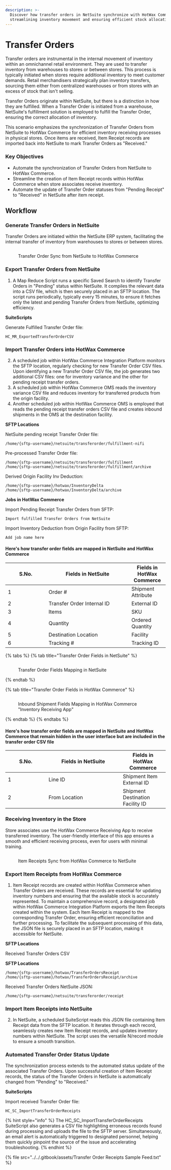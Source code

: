 ```yaml
---
description: >-
  Discover how transfer orders in NetSuite synchronize with HotWax Commerce,
  streamlining inventory movement and ensuring efficient stock allocation.
---
```


# Transfer Orders

Transfer orders are instrumental in the internal movement of inventory within an omnichannel retail environment. They are used to transfer inventory from warehouses to stores or between stores. This process is typically initiated when stores require additional inventory to meet customer demands. Retail merchandisers strategically plan inventory transfers, sourcing them either from centralized warehouses or from stores with an excess of stock that isn't selling.

Transfer Orders originate within NetSuite, but there is a distinction in how they are fulfilled. When a Transfer Order is initiated from a warehouse, NetSuite's fulfillment solution is employed to fulfill the Transfer Order, ensuring the correct allocation of inventory.

This scenario emphasizes the synchronization of Transfer Orders from NetSuite to HotWax Commerce for efficient inventory receiving processes in physical stores. Once items are received, Item Receipt records are imported back into NetSuite to mark Transfer Orders as "Received."

### Key Objectives

* Automate the synchronization of Transfer Orders from NetSuite to HotWax Commerce.
* Streamline the creation of Item Receipt records within HotWax Commerce when store associates receive inventory.
* Automate the update of Transfer Order statuses from "Pending Receipt" to "Received" in NetSuite after item receipt.

## Workflow

### Generate Transfer Orders in NetSuite

Transfer Orders are initiated within the NetSuite ERP system, facilitating the internal transfer of inventory from warehouses to stores or between stores.

<figure><img src="../../.gitbook/assets/sync to.png" alt=""><figcaption><p>Transfer Order Sync from NetSuite to HotWax Commerce</p></figcaption></figure>

### Export Transfer Orders from NetSuite

1. A Map Reduce Script runs a specific Saved Search to identify Transfer Orders in "Pending" status within NetSuite. It compiles the relevant data into a CSV file, which is then securely placed in an SFTP location. The script runs periodically, typically every 15 minutes, to ensure it fetches only the latest and pending Transfer Orders from NetSuite, optimizing efficiency.

**SuiteScripts**

Generate Fulfilled Transfer Order file:

```
HC_MR_ExportedTransferOrderCSV
```

### Import Transfer Orders into HotWax Commerce

2. A scheduled job within HotWax Commerce Integration Platform monitors the SFTP location, regularly checking for new Transfer Order CSV files. Upon identifying a new Transfer Order CSV file, the job generates two additional CSV files: one for inventory variance and the other for pending receipt transfer orders.
3. A scheduled job within HotWax Commerce OMS reads the inventory variance CSV file and reduces inventory for transferred products from the origin facility.
4. Another scheduled job within HotWax Commerce OMS is employed that reads the pending receipt transfer orders CSV file and creates inbound shipments in the OMS at the destination facility.

**SFTP Locations**

NetSuite pending receipt Transfer Order file:

```
/home/{sftp-username}/netsuite/transferorder/fulfillment-nifi
```

Pre-processed Transfer Order file:

```
/home/{sftp-username}/netsuite/transferorder/fulfillment
/home/{sftp-username}/netsuite/transferorder/fulfillment/archive
```

Derived Origin Facility Inv Deduction:

```
/home/{sftp-username}/hotwax/InventoryDelta
/home/{sftp-username}/hotwax/InventoryDelta/archive
```

**Jobs in HotWax Commerce**

Import Pending Receipt Transfer Orders from SFTP:

```
Import fulfilled Transfer Orders from NetSuite
```

Import Inventory Deduction from Origin Facility from SFTP:

```
Add job name here
```

#### Here's how transfer order fields are mapped in NetSuite and HotWax Commerce

<table><thead><tr><th width="112">S.No.</th><th width="244.44856661045532">Fields in NetSuite</th><th>Fields in HotWax Commerce</th></tr></thead><tbody><tr><td>1</td><td>Order #</td><td>Shipment Attribute</td></tr><tr><td>2</td><td>Transfer Order Internal ID</td><td>External ID</td></tr><tr><td>3</td><td>Items</td><td>SKU</td></tr><tr><td>4</td><td>Quantity</td><td>Ordered Quantity</td></tr><tr><td>5</td><td>Destination Location</td><td>Facility</td></tr><tr><td>6</td><td>Tracking #</td><td>Tracking ID</td></tr></tbody></table>

{% tabs %}
{% tab title="Transfer Order Fields in NetSuite" %}
<figure><img src="../../.gitbook/assets/TO mapping netsuite (2).png" alt=""><figcaption><p>Transfer Order Fields Mapping in NetSuite</p></figcaption></figure>
{% endtab %}

{% tab title="Transfer Order Fields in HotWax Commerce" %}
<figure><img src="../../.gitbook/assets/HC TO mappings (1).png" alt=""><figcaption><p>Inbound Shipment Fields Mapping in HotWax Commerce "Inventory Receiving App"</p></figcaption></figure>
{% endtab %}
{% endtabs %}

#### Here's how transfer order fields are mapped in NetSuite and HotWax Commerce that remain hidden in the user interface but are included in the transfer order CSV file

<table><thead><tr><th width="112">S.No.</th><th width="217.44856661045532">Fields in NetSuite</th><th>Fields in HotWax Commerce</th></tr></thead><tbody><tr><td>1</td><td>Line ID</td><td>Shipment Item External ID</td></tr><tr><td>2</td><td>From Location</td><td>Shipment Destination Facility ID</td></tr></tbody></table>

### Receiving Inventory in the Store

Store associates use the HotWax Commerce Receiving App to receive transferred inventory. The user-friendly interface of this app ensures a smooth and efficient receiving process, even for users with minimal training.

<figure><img src="../../.gitbook/assets/to received.png" alt=""><figcaption><p>Item Receipts Sync from HotWax Commerce to NetSuite</p></figcaption></figure>

### Export Item Receipts from HotWax Commerce

1. Item Receipt records are created within HotWax Commerce when Transfer Orders are received. These records are essential for updating inventory numbers and ensuring that the available stock is accurately represented. To maintain a comprehensive record, a designated job within HotWax Commerce Integration Platform exports the Item Receipts created within the system. Each Item Receipt is mapped to the corresponding Transfer Order, ensuring efficient reconciliation and further processing. To facilitate the subsequent processing of this data, the JSON file is securely placed in an SFTP location, making it accessible for NetSuite.

**SFTP Locations**

Received Transfer Orders CSV

**SFTP Locations**

```
/home/{sftp-username}/hotwax/TransferOrdersReceipt
/home/{sftp-username}/hotwax/TransferOrdersReceipt/archive
```

Received Transfer Orders NetSuite JSON:

```
/home/{sftp-username}/netsuite/transferorder/receipt
```

### Import Item Receipts into NetSuite

2. In NetSuite, a scheduled SuiteScript reads this JSON file containing Item Receipt data from the SFTP location. It iterates through each record, seamlessly creates new Item Receipt records, and updates inventory numbers within NetSuite. The script uses the versatile N/record module to ensure a smooth transition.

### Automated Transfer Order Status Update

The synchronization process extends to the automated status update of the associated Transfer Orders. Upon successful creation of Item Receipt records, the status of the Transfer Orders in NetSuite is automatically changed from "Pending" to "Received."

**SuiteScripts**

Import received Transfer Order file:

```
HC_SC_ImportTransferOrderReceipts
```

{% hint style="info" %}
The HC\_SC\_ImportTransferOrderReceipts SuiteScript also generates a CSV file highlighting erroneous records found during processing and uploads the file to the SFTP server. Simultaneously, an email alert is automatically triggered to designated personnel, helping them quickly pinpoint the source of the issue and accelerating troubleshooting.
{% endhint %}

{% file src="../../.gitbook/assets/Transfer Order Receipts Sample Feed.txt" %}

